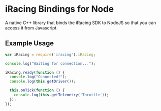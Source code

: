 # iRacing Bindings for Node

A native C++ library that binds the iRacing SDK to NodeJS so that you can access it from Javascript.

## Example Usage

``` javascript
var iRacing = require('iracing').iRacing;

console.log("Waiting for connection...");

iRacing.ready(function () {
  console.log("Connected!");
  console.log(this.getDriver());

  this.onTick(function () {
    console.log(this.getTelemetry('Throttle'));
  });
});
```